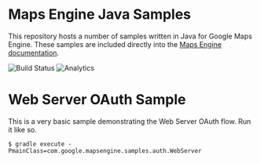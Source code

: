 Maps Engine Java Samples
========================

This repository hosts a number of samples written in Java for Google Maps Engine.  These
samples are included directly into the [Maps Engine documentation](https://developers.google.com/maps-engine/).

![Build Status](https://api.travis-ci.org/googlemaps/mapsengine-samples-java.svg)
![Analytics](https://ga-beacon.appspot.com/UA-12846745-20/mapsengine-samples-java/readme?pixel)

Web Server OAuth Sample
=======================

This is a very basic sample demonstrating the Web Server OAuth flow.  Run it like so.

    $ gradle execute -PmainClass=com.google.mapsengine.samples.auth.WebServer


